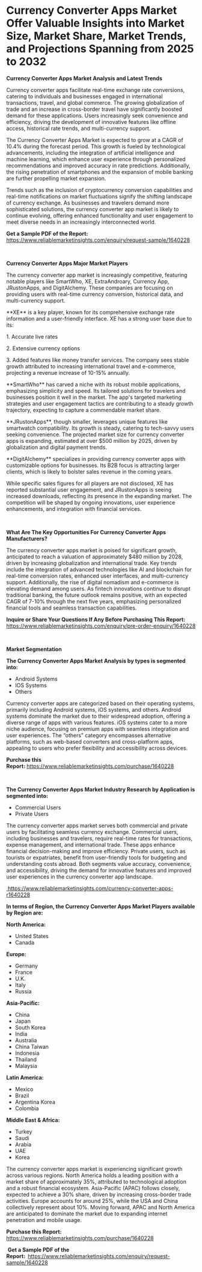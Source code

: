 <p><h1>Currency Converter Apps Market Offer Valuable Insights into Market Size, Market Share, Market Trends, and Projections Spanning from 2025 to 2032</h1></p><p><strong>Currency Converter Apps Market Analysis and Latest Trends</strong></p>
<p><p>Currency converter apps facilitate real-time exchange rate conversions, catering to individuals and businesses engaged in international transactions, travel, and global commerce. The growing globalization of trade and an increase in cross-border travel have significantly boosted demand for these applications. Users increasingly seek convenience and efficiency, driving the development of innovative features like offline access, historical rate trends, and multi-currency support.</p><p>The Currency Converter Apps Market is expected to grow at a CAGR of 10.4% during the forecast period. This growth is fueled by technological advancements, including the integration of artificial intelligence and machine learning, which enhance user experience through personalized recommendations and improved accuracy in rate predictions. Additionally, the rising penetration of smartphones and the expansion of mobile banking are further propelling market expansion. </p><p>Trends such as the inclusion of cryptocurrency conversion capabilities and real-time notifications on market fluctuations signify the shifting landscape of currency exchange. As businesses and travelers demand more sophisticated solutions, the currency converter app market is likely to continue evolving, offering enhanced functionality and user engagement to meet diverse needs in an increasingly interconnected world.</p></p>
<p><strong>Get a Sample PDF of the Report:&nbsp;</strong> <a href="https://www.reliablemarketinsights.com/enquiry/request-sample/1640228?utm_campaign=1558&utm_medium=2&utm_source=Github&utm_content=ia&utm_term=16042025&utm_id=currency-converter-apps">https://www.reliablemarketinsights.com/enquiry/request-sample/1640228</a></p>
<p>&nbsp;</p>
<p><strong>Currency Converter Apps Major Market Players</strong></p>
<p><p>The currency converter app market is increasingly competitive, featuring notable players like SmartWho, XE, ExtraAndroary, Currency App, JRustonApps, and DigitAlchemy. These companies are focusing on providing users with real-time currency conversion, historical data, and multi-currency support.</p><p>**XE** is a key player, known for its comprehensive exchange rate information and a user-friendly interface. XE has a strong user base due to its:</p><p>1. Accurate live rates</p><p>2. Extensive currency options</p><p>3. Added features like money transfer services. The company sees stable growth attributed to increasing international travel and e-commerce, projecting a revenue increase of 10-15% annually.</p><p>**SmartWho** has carved a niche with its robust mobile applications, emphasizing simplicity and speed. Its tailored solutions for travelers and businesses position it well in the market. The app's targeted marketing strategies and user engagement tactics are contributing to a steady growth trajectory, expecting to capture a commendable market share.</p><p>**JRustonApps**, though smaller, leverages unique features like smartwatch compatibility. Its growth is steady, catering to tech-savvy users seeking convenience. The projected market size for currency converter apps is expanding, estimated at over $500 million by 2025, driven by globalization and digital payment trends.</p><p>**DigitAlchemy** specializes in providing currency converter apps with customizable options for businesses. Its B2B focus is attracting larger clients, which is likely to bolster sales revenue in the coming years.</p><p>While specific sales figures for all players are not disclosed, XE has reported substantial user engagement, and JRustonApps is seeing increased downloads, reflecting its presence in the expanding market. The competition will be shaped by ongoing innovations, user experience enhancements, and integration with financial services.</p></p>
<p>&nbsp;</p>
<p><strong>What Are The Key Opportunities For Currency Converter Apps Manufacturers?</strong></p>
<p><p>The currency converter apps market is poised for significant growth, anticipated to reach a valuation of approximately $480 million by 2028, driven by increasing globalization and international trade. Key trends include the integration of advanced technologies like AI and blockchain for real-time conversion rates, enhanced user interfaces, and multi-currency support. Additionally, the rise of digital nomadism and e-commerce is elevating demand among users. As fintech innovations continue to disrupt traditional banking, the future outlook remains positive, with an expected CAGR of 7-10% through the next five years, emphasizing personalized financial tools and seamless transaction capabilities.</p></p>
<p><strong>Inquire or Share Your Questions If Any Before Purchasing This Report:</strong> <a href="https://www.reliablemarketinsights.com/enquiry/pre-order-enquiry/1640228?utm_campaign=1558&utm_medium=2&utm_source=Github&utm_content=ia&utm_term=16042025&utm_id=currency-converter-apps">https://www.reliablemarketinsights.com/enquiry/pre-order-enquiry/1640228</a></p>
<p>&nbsp;</p>
<p><strong>Market Segmentation</strong></p>
<p><strong>The Currency Converter Apps Market Analysis by types is segmented into:</strong></p>
<p><ul><li>Android Systems</li><li>IOS Systems</li><li>Others</li></ul></p>
<p><p>Currency converter apps are categorized based on their operating systems, primarily including Android systems, iOS systems, and others. Android systems dominate the market due to their widespread adoption, offering a diverse range of apps with various features. iOS systems cater to a more niche audience, focusing on premium apps with seamless integration and user experiences. The “others” category encompasses alternative platforms, such as web-based converters and cross-platform apps, appealing to users who prefer flexibility and accessibility across devices.</p></p>
<p><strong>Purchase this Report:&nbsp;</strong><a href="https://www.reliablemarketinsights.com/purchase/1640228?utm_campaign=1558&utm_medium=2&utm_source=Github&utm_content=ia&utm_term=16042025&utm_id=currency-converter-apps">https://www.reliablemarketinsights.com/purchase/1640228</a></p>
<p>&nbsp;</p>
<p><strong>The Currency Converter Apps Market Industry Research by Application is segmented into:</strong></p>
<p><ul><li>Commercial Users</li><li>Private Users</li></ul></p>
<p><p>The currency converter apps market serves both commercial and private users by facilitating seamless currency exchange. Commercial users, including businesses and travelers, require real-time rates for transactions, expense management, and international trade. These apps enhance financial decision-making and improve efficiency. Private users, such as tourists or expatriates, benefit from user-friendly tools for budgeting and understanding costs abroad. Both segments value accuracy, convenience, and accessibility, driving the demand for innovative features and improved user experiences in the currency converter app landscape.</p></p>
<p><a href="https://www.reliablemarketinsights.com/currency-converter-apps-r1640228?utm_campaign=1558&utm_medium=2&utm_source=Github&utm_content=ia&utm_term=16042025&utm_id=currency-converter-apps">&nbsp;https://www.reliablemarketinsights.com/currency-converter-apps-r1640228</a></p>
<p><strong>In terms of Region, the Currency Converter Apps Market Players available by Region are:</strong></p>
<p>
    <p> <strong> North America: </strong>
        <ul>
            <li>United States</li>
            <li>Canada</li>
        </ul>
        </p> 
    <p> <strong> Europe: </strong>
        <ul>
            <li>Germany</li>
            <li>France</li>
            <li>U.K.</li>
            <li>Italy</li>
            <li>Russia</li>
        </ul>
        </p> 
    <p> <strong> Asia-Pacific: </strong>
        <ul>
            <li>China</li>
            <li>Japan</li>
            <li>South Korea</li>
            <li>India</li>
            <li>Australia</li>
            <li>China Taiwan</li>
            <li>Indonesia</li>
            <li>Thailand</li>
            <li>Malaysia</li>
        </ul>
        </p> 
    <p> <strong> Latin America: </strong>
        <ul>
            <li>Mexico</li>
            <li>Brazil</li>
            <li>Argentina Korea</li>
            <li>Colombia</li>
        </ul>
        </p> 
    <p> <strong> Middle East & Africa: </strong>
        <ul>
            <li>Turkey</li>
            <li>Saudi</li>
            <li>Arabia</li>
            <li>UAE</li>
            <li>Korea</li>
        </ul>
    </p>
    </p>
<p><p>The currency converter apps market is experiencing significant growth across various regions. North America holds a leading position with a market share of approximately 35%, attributed to technological adoption and a robust financial ecosystem. Asia-Pacific (APAC) follows closely, expected to achieve a 30% share, driven by increasing cross-border trade activities. Europe accounts for around 25%, while the USA and China collectively represent about 10%. Moving forward, APAC and North America are anticipated to dominate the market due to expanding internet penetration and mobile usage.</p></p>
<p><strong>Purchase this Report: </strong><a href="https://www.reliablemarketinsights.com/purchase/1640228?utm_campaign=1558&utm_medium=2&utm_source=Github&utm_content=ia&utm_term=16042025&utm_id=currency-converter-apps">https://www.reliablemarketinsights.com/purchase/1640228</a></p>
<p>&nbsp;<strong>Get a Sample PDF of the Report:&nbsp;&nbsp;</strong><a href="https://www.reliablemarketinsights.com/enquiry/request-sample/1640228?utm_campaign=1558&utm_medium=2&utm_source=Github&utm_content=ia&utm_term=16042025&utm_id=currency-converter-apps">https://www.reliablemarketinsights.com/enquiry/request-sample/1640228</a></p>
<p><strong></strong></p>
<p><p></p><p></p><p></p></p>